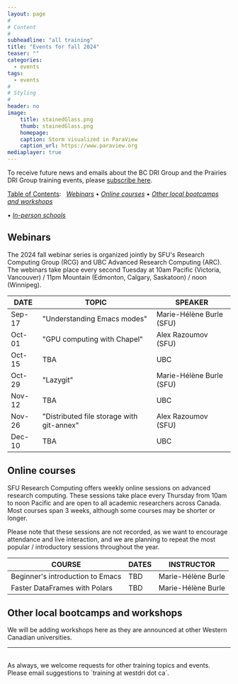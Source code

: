 ```yaml
---
layout: page
#
# Content
#
subheadline: "all training"
title: "Events for fall 2024"
teaser: ""
categories:
  - events
tags:
  - events
#
# Styling
#
header: no
image:
    title: stainedGlass.png
    thumb: stainedGlass.png
    homepage:
    caption: Storm visualized in ParaView
    caption_url: https://www.paraview.org
mediaplayer: true
---
```


<!-- deployment status https://github.com/WestGrid/trainingMaterials/actions -->

To receive future news and emails about the BC DRI Group and the Prairies DRI Group training events, please
[subscribe here](/contact).

<!-- Going forward, this new list will be our primary way to reach academic researchers in Western Canada (and -->
<!-- elsewhere). -->


[Table of Contents](#table-of-contents):
&nbsp;
[<em>Webinars</em>](#webinars)
• [<em>Online courses</em>](#online-courses)
• [<em>Other local bootcamps and workshops</em>](#bootcamps)
<!-- • [<em>Humanities and social sciences training</em>](#dh) -->
• [<em>In-person schools</em>](#schools)







## Webinars

<!-- BC DRI + Prairies DRI bi-weekly Research Computing webinars take place every second Tuesday at 10am Pacific / -->
<!-- 11pm Mountain / noon Central. -->

The 2024 fall webinar series is organized jointly by SFU's Research Computing Group (RCG) and UBC Advanced
Research Computing (ARC). The webinars take place every second Tuesday at 10am Pacific (Victoria, Vancouver) / 11pm Mountain
(Edmonton, Calgary, Saskatoon) / noon (Winnipeg).

<!-- Webinar registration will open in early September. -->

<!-- For *upcoming webinars*, click the linked title to see more details or to register. For *past -->
<!-- sessions*, click on the title to view recordings and slides. -->

| DATE | TOPIC | SPEAKER |
| ------------- | --------------- | ----------------- |
| Sep-17 | "Understanding Emacs modes" | Marie-Hélène Burle (SFU) |
| Oct-01 | "GPU computing with Chapel" | Alex Razoumov (SFU) |
| Oct-15 | TBA | UBC |
| Oct-29 | "Lazygit" | Marie-Hélène Burle (SFU) |
| Nov-12 | TBA | UBC |
| Nov-26 | "Distributed file storage with git-annex" | Alex Razoumov (SFU) |
| Dec-10 | TBA | UBC |










<a name="courses"></a>
## Online courses

SFU Research Computing offers weekly online sessions on advanced research computing. These sessions take place
every Thursday from 10am to noon Pacific and are open to all academic researchers across Canada. Most courses
span 3 weeks, although some courses may be shorter or longer.

Please note that these sessions are not recorded, as we want to encourage attendance and live interaction, and
we are planning to repeat the most popular / introductory sessions throughout the year.

| COURSE | DATES | INSTRUCTOR |
| ------------- | --------------- | ----------------- |
| Beginner's introduction to Emacs | TBD | Marie-Hélène Burle |
| Faster DataFrames with Polars | TBD | Marie-Hélène Burle |

<!-- Marie won't be available November 07-17 -->













<a name="bootcamps"></a>
## Other local bootcamps and workshops

We will be adding workshops here as they are announced at other Western Canadian universities.












---

<br>
As always, we welcome requests for other training topics and events. Please email suggestions to `training at
westdri dot ca`.

<!-- [text](link){:target="_blank"} -->
